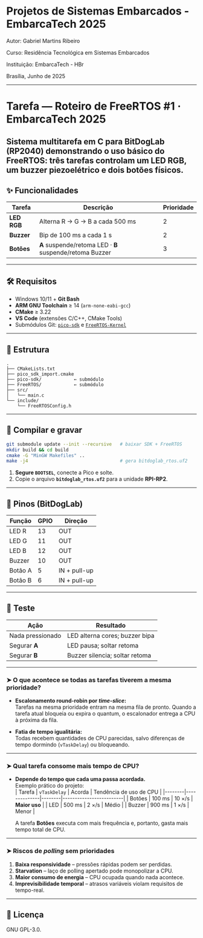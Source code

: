 
# Projetos de Sistemas Embarcados - EmbarcaTech 2025

Autor: Gabriel Martins Ribeiro

Curso: Residência Tecnológica em Sistemas Embarcados

Instituição: EmbarcaTech - HBr

Brasília, Junho de 2025

---

# Tarefa — Roteiro de FreeRTOS #1 · EmbarcaTech 2025  
Sistema multitarefa em C para **BitDogLab (RP2040)** demonstrando o uso básico do **FreeRTOS**: três tarefas controlam um LED RGB, um buzzer piezoelétrico e dois botões físicos.
---

## ✨ Funcionalidades

| Tarefa      | Descrição                                                    | Prioridade |
|-------------|--------------------------------------------------------------|------------|
| **LED RGB** | Alterna R → G → B a cada 500 ms                              | 2 |
| **Buzzer**  | Bip de 100 ms a cada 1 s                                     | 2 |
| **Botões**  | **A** suspende/retoma LED · **B** suspende/retoma Buzzer     | 3 |

---

## 🛠️ Requisitos

* Windows 10/11 + **Git Bash**
* **ARM GNU Toolchain** ≥ 14 (`arm-none-eabi-gcc`)
* **CMake** ≥ 3.22
* **VS Code** (extensões C/C++, CMake Tools)
* Submódulos Git: [`pico-sdk`](https://github.com/raspberrypi/pico-sdk) e [`FreeRTOS-Kernel`](https://github.com/FreeRTOS/FreeRTOS-Kernel)

---

## 📁 Estrutura
````text
.
├── CMakeLists.txt
├── pico_sdk_import.cmake
├── pico-sdk/            ← submódulo
├── FreeRTOS/            ← submódulo
├── src/
│   └── main.c
└── include/
    └── FreeRTOSConfig.h
````


---

## 🚀 Compilar e gravar

```bash
git submodule update --init --recursive   # baixar SDK + FreeRTOS
mkdir build && cd build
cmake -G "MinGW Makefiles" ..
make -j4                                  # gera bitdoglab_rtos.uf2
```
1. **Segure `BOOTSEL`**, conecte a Pico e solte.  
2. Copie o arquivo **`bitdoglab_rtos.uf2`** para a unidade **RPI-RP2**.
---
## 📌 Pinos (BitDogLab)

| Função   | GPIO | Direção      |
|----------|------|--------------|
| LED R    | 13   | OUT          |
| LED G    | 11   | OUT          |
| LED B    | 12   | OUT          |
| Buzzer   | 10   | OUT          |
| Botão A  | 5    | IN + pull-up |
| Botão B  | 6    | IN + pull-up |
---
## 🧪 Teste

| Ação              | Resultado                          |
|-------------------|------------------------------------|
| Nada pressionado  | LED alterna cores; buzzer bipa     |
| Segurar **A**     | LED pausa; soltar retoma           |
| Segurar **B**     | Buzzer silencia; soltar retoma     |

---
### ➤ O que acontece se todas as tarefas tiverem a mesma prioridade?

* **Escalonamento round-robin por _time-slice_:**  
  Tarefas na mesma prioridade entram na mesma fila de pronto. Quando a tarefa atual bloqueia ou expira o quantum, o escalonador entrega a CPU à próxima da fila.

* **Fatia de tempo igualitária:**  
  Todas recebem quantidades de CPU parecidas, salvo diferenças de tempo dormindo (`vTaskDelay`) ou bloqueando.

---

### ➤ Qual tarefa consome mais tempo de CPU?

* **Depende do tempo que cada uma passa acordada.**  
  Exemplo prático do projeto:  
  | Tarefa | `vTaskDelay` | Acorda | Tendência de uso de CPU |
  |--------|--------------|--------|-------------------------|
  | Botões | 100 ms       | 10 ×/s | **Maior uso** |
  | LED    | 500 ms       | 2 ×/s  | Médio |
  | Buzzer | 900 ms       | 1 ×/s  | Menor |

  A tarefa **Botões** executa com mais frequência e, portanto, gasta mais tempo total de CPU.

---

### ➤ Riscos de _polling_ sem prioridades

1. **Baixa responsividade** – pressões rápidas podem ser perdidas.  
2. **Starvation** – laço de polling apertado pode monopolizar a CPU.  
3. **Maior consumo de energia** – CPU ocupada quando nada acontece.  
4. **Imprevisibilidade temporal** – atrasos variáveis violam requisitos de tempo-real.


---
## 📜 Licença
GNU GPL-3.0.

